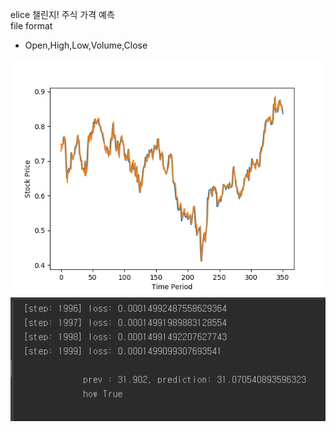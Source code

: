 elice 
챌린지! 주식 가격 예측 <br>
file format <br>
* Open,High,Low,Volume,Close

![test graph](https://github.com/audzms2776/elice_eduu/blob/master/stage4/cnn%20multi%20-%20bay.png)
![loss](https://github.com/audzms2776/elice_eduu/blob/master/stage4/loss.PNG)


